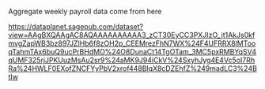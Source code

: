 Aggregate weekly payroll data come from here

https://dataplanet.sagepub.com/dataset?view=AAgBXQAAgAC8AQAAAAAAAAAA3_zCT30EyCC3PXJIzO_jt1AkJs0kfmvgZapWB3bz897JZlHb6f8zOH2p_CEEMrezFhN7WX%24F4UFRRX8lMTooqTahmTAx6buQ9ucPrBHdMO%24O8DunaCt14TgOTam_3MC5pxRMBYqSV4qUMF325rjJPKUuzMsAu2sr9%24aMK9J94iCkV%24SxyhJyg4E4Vc5oI7RhRa%24HWLF0EXofZNCFYyPbV2xrof448BIqX8cDZEhfZ%249madLC3%24BtIw
